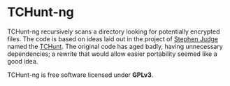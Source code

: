 # TCHunt-ng

TCHunt-ng recursively scans a directory looking for potentially encrypted
files. The code is based on ideas laid out in the project of [Stephen Judge]("https://github.com/stephenjudge") named the
[TCHunt]("https://github.com/stephenjudge/TCHunt"). The original code has aged badly, having unnecessary dependencies; a rewrite that would allow easier
portability seemed like a good idea.

TCHunt-ng is free software licensed under **GPLv3**.

